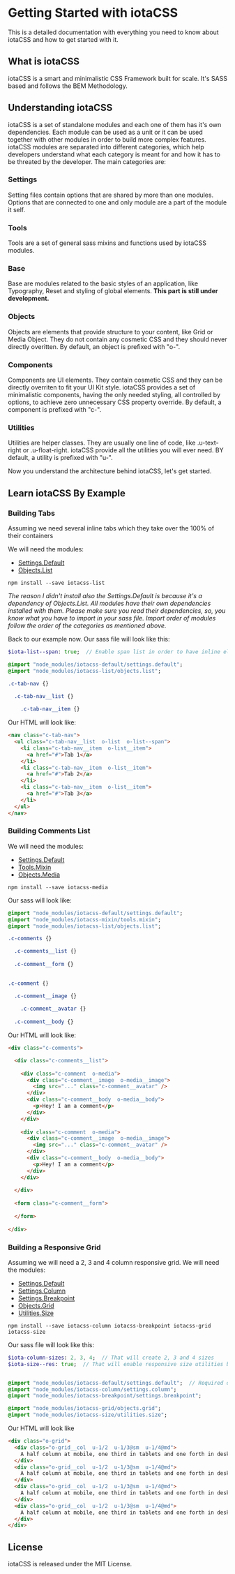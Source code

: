 # Getting Started with iotaCSS #

This is a detailed documentation with everything you need to know about iotaCSS and how to get started with it.


## What is iotaCSS ##

iotaCSS is a smart and minimalistic CSS Framework built for scale. It's SASS based and follows the BEM Methodology.


## Understanding iotaCSS ##

iotaCSS is a set of standalone modules and each one of them has it's own dependencies. Each module can be used as a unit or it can be used together with other modules in order to build more complex features. iotaCSS modules are separated into different categories, which help developers understand what each category is meant for and how it has to be threated by the developer. The main categories are:


### Settings ###

Setting files contain options that are shared by more than one modules. Options that are connected to one and only module are a part of the module it self.

### Tools ###

Tools are a set of general sass mixins and functions used by iotaCSS modules.


### Base ###

Base are modules related to the basic styles of an application, like Typography, Reset and styling of global elements. **This part is still under development.**


### Objects ###

Objects are elements that provide structure to your content, like Grid or Media Object. They do not contain any cosmetic CSS and they should never directly overitten. By default, an object is prefixed with "o-".


### Components ###

Components are UI elements. They contain cosmetic CSS and they can be directly overriten to fit your UI Kit style. iotaCSS provides a set of minimalistic components, having the only needed styling, all controlled by options, to achieve zero unnecessary CSS property override. By default, a component is prefixed with "c-".


### Utilities ###

Utilities are helper classes. They are usually one line of code, like .u-text-right or .u-float-right. iotaCSS provide all the utilities you will ever need. BY default, a utility is prefixed with "u-".


Now you understand the architecture behind iotaCSS, let's get started.


## Learn iotaCSS By Example


### Building Tabs

Assuming we need several inline tabs which they take over the 100% of their containers

We will need the modules:

* [Settings.Default](https://github.com/iotacss/settings.default)
* [Objects.List](https://github.com/iotacss/objects.grid)

```
npm install --save iotacss-list
```

*The reason I didn't install also the Settings.Default is because it's a dependency of Objects.List. All modules have their own dependencies installed with them. Please make sure you read their dependencies, so, you know what you have to import in your sass file. Import order of modules follow the order of the categories as mentioned above.*

Back to our example now. Our sass file will look like this:

```sass
$iota-list--span: true;  // Enable span list in order to have inline elements that take the 100% of their container

@import "node_modules/iotacss-default/settings.default";
@import "node_modules/iotacss-list/objects.list";

.c-tab-nav {}

  .c-tab-nav__list {}
  
    .c-tab-nav__item {}
```

Our HTML will look like:

```html
<nav class="c-tab-nav">
  <ul class="c-tab-nav__list  o-list  o-list--span">
    <li class="c-tab-nav__item  o-list__item">
      <a href="#">Tab 1</a>
    </li>
    <li class="c-tab-nav__item  o-list__item">
      <a href="#">Tab 2</a>
    </li>
    <li class="c-tab-nav__item  o-list__item">
      <a href="#">Tab 3</a>
    </li>
  </ul>
</nav>
```


### Building Comments List

We will need the modules:

* [Settings.Default](https://github.com/iotacss/settings.default)
* [Tools.Mixin](https://github.com/iotacss/objects.grid)
* [Objects.Media](https://github.com/iotacss/objects.grid)

```
npm install --save iotacss-media
```

Our sass will look like:

```sass
@import "node_modules/iotacss-default/settings.default";
@import "node_modules/iotacss-mixin/tools.mixin";
@import "node_modules/iotacss-list/objects.list";

.c-comments {}

  .c-comments__list {}
  
  .c-comment__form {}

  
.c-comment {}

  .c-comment__image {}
  
    .c-comment__avatar {}
    
  .c-comment__body {}
```

Our HTML will look like:

```html
<div class="c-comments">

  <div class="c-comments__list">
  
    <div class="c-comment  o-media">
      <div class="c-comment__image  o-media__image">
        <img src="..." class="c-comment__avatar" />
      </div>
      <div class="c-comment__body  o-media__body">
        <p>Hey! I am a comment</p>
      </div>
    </div>
    
    <div class="c-comment  o-media">
      <div class="c-comment__image  o-media__image">
        <img src="..." class="c-comment__avatar" />
      </div>
      <div class="c-comment__body  o-media__body">
        <p>Hey! I am a comment</p>
      </div>
    </div>
    
  </div>
  
  <form class="c-comment__form">
    
  </form>
  
</div>
```


### Building a Responsive Grid

Assuming we will need a 2, 3 and 4 column responsive grid. We will need the modules:

* [Settings.Default](https://github.com/iotacss/settings.default)
* [Settings.Column](https://github.com/iotacss/settings.column)
* [Settings.Breakpoint](https://github.com/iotacss/settings.breakpoint)
* [Objects.Grid](https://github.com/iotacss/objects.grid)
* [Utilities.Size](https://github.com/iotacss/utilities.size)

```
npm install --save iotacss-column iotacss-breakpoint iotacss-grid iotacss-size
```

Our sass file will look like this:

```sass
$iota-column-sizes: 2, 3, 4;  // That will create 2, 3 and 4 sizes
$iota-size--res: true;  // That will enable responsive size utilities based on our Breakpoint Settings


@import "node_modules/iotacss-default/settings.default";  // Required dependency of iotaCSS
@import "node_modules/iotacss-column/settings.column";
@import "node_modules/iotacss-breakpoint/settings.breakpoint";

@import "node_modules/iotacss-grid/objects.grid";
@import "node_modules/iotacss-size/utilities.size";
```

Our HTML will look like

```html
<div class="o-grid">
  <div class="o-grid__col  u-1/2  u-1/3@sm  u-1/4@md">
    A half column at mobile, one third in tablets and one forth in desktops
  </div>
  <div class="o-grid__col  u-1/2  u-1/3@sm  u-1/4@md">
    A half column at mobile, one third in tablets and one forth in desktops
  </div>
  <div class="o-grid__col  u-1/2  u-1/3@sm  u-1/4@md">
    A half column at mobile, one third in tablets and one forth in desktops
  </div>
  <div class="o-grid__col  u-1/2  u-1/3@sm  u-1/4@md">
    A half column at mobile, one third in tablets and one forth in desktops
  </div>
</div>
```


## License

iotaCSS is released under the MIT License.
